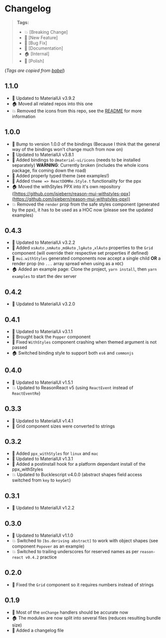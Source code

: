 # Changelog

> **Tags:**
>
> -   :boom: [Breaking Change]
> -   :rocket: [New Feature]
> -   :bug: [Bug Fix]
> -   :memo: [Documentation]
> -   :house: [Internal]
> -   :nail_care: [Polish]

(_Tags are copied from [babel](https://github.com/babel/babel/blob/master/CHANGELOG.md)_)

## 1.1.0

-   :rocket: Updated to MaterialUi v3.9.2
-   :house: Moved all related repos into this one
-   :boom: Removed the icons from this repo, see the [README](https://github.com/jsiebern/bs-material-ui/blob/master/README.md) for more information

## 1.0.0

-   :rocket: Bump to version 1.0.0 of the bindings (Because I think that the general way of the bindings won't change much from now on)
-   :rocket: Updated to MaterialUi v3.8.1
-   :rocket: Added bindings to `@material-ui/icons` (needs to be installed separately) **WARNING**: Currently broken (includes the whole icons package, fix coming down the road)
-   :rocket: Added properly typed theme (see examples!)
-   :rocket: Added `theme => ReactDOMRe.Style.t` functionality for the ppx
-   :house: Moved the withStyles PPX into it's own repository ([https://github.com/jsiebern/reason-mui-withstyles-ppx](https://github.com/jsiebern/reason-mui-withstyles-ppx))
-   :boom: Removed the `render` prop from the safe styles component (generated by the ppx), it has to be used as a HOC now (please see the updated examples)

## 0.4.3

-   :rocket: Updated to MaterialUi v3.2.2
-   :rocket: Added `xsAuto` ,`smAuto` ,`mdAuto` ,`lgAuto` ,`xlAuto` properties to the `Grid` component (will override their respective set properties if defined)
-   :rocket: `mui.withStyles` generated components now accept a single child **OR** a render prop (no `...` array spread when using as a `HOC`)
-   :house: Added an example page: Clone the project, `yarn install`, then `yarn examples` to start the dev server

## 0.4.2

-   :rocket: Updated to MaterialUi v3.2.0

## 0.4.1

-   :rocket: Updated to MaterialUi v3.1.1
-   :bug: Brought back the `Popper` component
-   :bug: Fixed `WithStyles` component crashing when themed argument is not passed
-   :house: Switched binding style to support both `es6` and `commonjs`

## 0.4.0

-   :rocket: Updated to MaterialUI v1.5.1
-   :boom: Updated to ReasonReact v5 (using `ReactEvent` instead of `ReactEventRe`)

## 0.3.3

-   :rocket: Updated to MaterialUI v1.4.1
-   :bug: Grid component sizes were converted to strings

## 0.3.2

-   :rocket: Added `ppx_withStyles` for `linux` and `mac`
-   :rocket: Updated to MaterialUI v1.3.1
-   :rocket: Added a postinstall hook for a platform dependant install of the ppx_withStyles
-   :boom: Updated to Bucklescript v4.0.0 (abstract shapes field access switched from `key` to `keyGet`)

## 0.3.1

-   :rocket: Updated to MaterialUI v1.2.2

## 0.3.0

-   :rocket: Updated to MaterialUI v1.1.0
-   :boom: Switched to `[bs.deriving abstract]` to work with object shapes (see component `Popover` as an example)
-   :boom: Switched to trailing underscores for reserved names as per `reason-react v0.4.2` practice

## 0.2.0

-   :bug: Fixed the `Grid` component so it requires numbers instead of strings

## 0.1.9

-   :rocket: Most of the `onChange` handlers should be accurate now
-   :house: The modules are now split into several files (reduces resulting bundle size)
-   :memo: Added a changelog file
